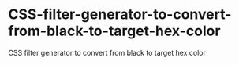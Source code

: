 # CSS-filter-generator-to-convert-from-black-to-target-hex-color
CSS filter generator to convert from black to target hex color 
